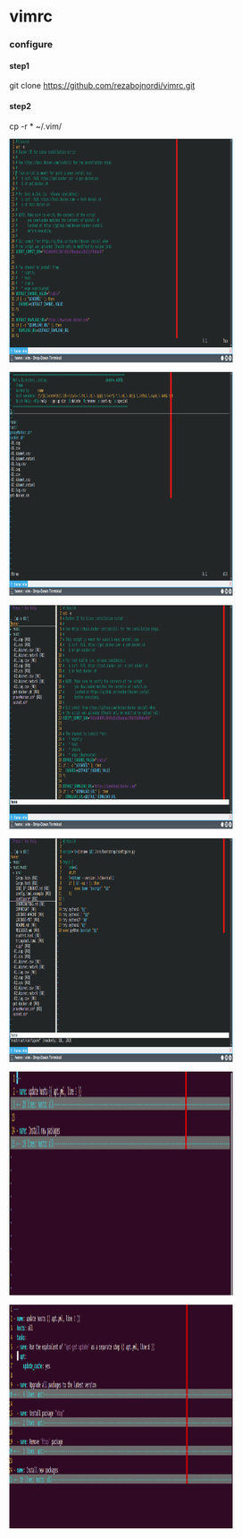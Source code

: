 # vimrc

### configure 

#### step1
git clone https://github.com/rezabojnordi/vimrc.git

#### step2

cp -r  * ~/.vim/


<img src="1.png" height="400" width="400" style="float:center" ></img>

<img src="2.png" height="400" width="400" style="float:center" ></img>

<img src="3.png" height="400" width="400" style="float:center" ></img>


<img src="4.png" height="400" width="400" style="float:center" ></img>


<img src="5.png" height="400" width="400" style="float:center" ></img>

<img src="6.png" height="400" width="400" style="float:center" ></img>